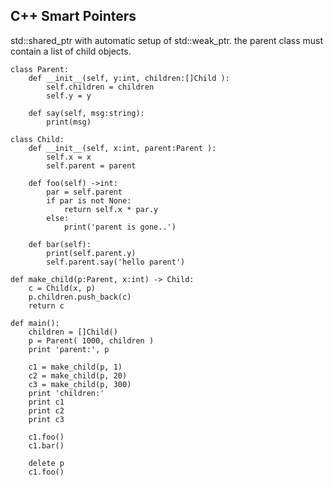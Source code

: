C++ Smart Pointers
------------------
std::shared_ptr with automatic setup of std::weak_ptr.
the parent class must contain a list of child objects.

```rusthon
class Parent:
	def __init__(self, y:int, children:[]Child ):
		self.children = children
		self.y = y

	def say(self, msg:string):
		print(msg)

class Child:
	def __init__(self, x:int, parent:Parent ):
		self.x = x
		self.parent = parent

	def foo(self) ->int:
		par = self.parent
		if par is not None:
			return self.x * par.y
		else:
			print('parent is gone..')

	def bar(self):
		print(self.parent.y)
		self.parent.say('hello parent')

def make_child(p:Parent, x:int) -> Child:
	c = Child(x, p)
	p.children.push_back(c)
	return c

def main():
	children = []Child()
	p = Parent( 1000, children )
	print 'parent:', p

	c1 = make_child(p, 1)
	c2 = make_child(p, 20)
	c3 = make_child(p, 300)
	print 'children:'
	print c1
	print c2
	print c3

	c1.foo()
	c1.bar()

	delete p
	c1.foo()
```